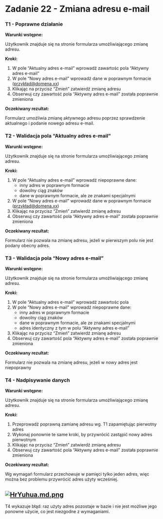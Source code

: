 # Zadanie 22 - Zmiana adresu e-mail

### T1 - Poprawne działanie

**Warunki wstępne:**

Użytkownik znajduje się na stronie formularza umożliwiającego zmianę adresu.

**Kroki:**

1. W pole “Aktualny adres e-mail” wprowadź zawartośc pola “Aktywny adres e-mail”
2. W pole “Nowy adres e-mail” wprowadź dane w poprawnym formacie (przykład@domena.xx)
3. Klikając na przycisz “Zmień” zatwierdź zmianę adresu
4. Obserwuj czy zawartość pola “Aktywny adres e-mail” została poprawnie zmieniona

**Oczekiwany rezultat:**

Formularz umożliwia zmianę aktywnego adresu poprzez sprawdzenie aktualnego i podanie nowego adresu e-mail.

### T2 - Walidacja pola “Aktualny adres e-mail”

**Warunki wstępne:**

Użytkownik znajduje się na stronie formularza umożliwiającego zmianę adresu.

**Kroki:**

1. W pole “Aktualny adres e-mail” wprowadź niepoprawne dane:
   - inny adres w poprawnym formacie
   - dowolny ciąg znaków
   - dane w poprawnym formacie, ale ze znakami specjalnymi
2. W pole “Nowy adres e-mail” wprowadź dane w poprawnym formacie (przykład@domena.xx)
3. Klikając na przycisz “Zmień” zatwierdź zmianę adresu
4. Obserwuj czy zawartość pola “Aktywny adres e-mail” została poprawnie zmieniona

**Oczekiwany rezultat:**

Formularz nie pozwala na zmianę adresu, jeżeli w pierwszym polu nie jest podany obecny adres.

### T3 - Walidacja pola “Nowy adres e-mail”

**Warunki wstępne:**

Użytkownik znajduje się na stronie formularza umożliwiającego zmianę adresu.

**Kroki:**

1. W pole “Aktualny adres e-mail” wprowadź zawartośc pola 
2. W pole “Nowy adres e-mail” wprowadź niepoprawne dane:
   - inny adres w poprawnym formacie
   - dowolny ciąg znaków
   - dane w poprawnym formacie, ale ze znakami specjalnymi
   - adres identyczny z tym w polu “Aktywny adres e-mail”
3. Klikając na przycisz “Zmień” zatwierdź zmianę adresu
4. Obserwuj czy zawartość pola “Aktywny adres e-mail” została poprawnie zmieniona

**Oczekiwany rezultat:**

Formularz nie pozwala na zmianę adresu, jeżeli w nowy adres jest niepoprawny

### T4 - Nadpisywanie danych

**Warunki wstępne:**

Użytkownik znajduje się na stronie formularza umożliwiającego zmianę adresu.

**Kroki:**

1. Przeprowadź poprawną zamianę adresu wg. T1 zapamiętując pierwotny adres
2. Wykonaj ponownie te same kroki, by przywrócić zastąpić nowy adres pierwotnym
3. Klikając na przycisz “Zmień” zatwierdź zmianę adresu
4. Obserwuj czy zawartość pola “Aktywny adres e-mail” została poprawnie zmieniona

**Oczekiwany rezultat:**

Wg wymagań formularz przechowuje w pamięci tylko jeden adres, więc można bez problemu przywrócić adres użyty wcześniej.

[![HrYuhua.md.png](https://iili.io/HrYuhua.md.png)](https://freeimage.host/i/HrYuhua)
---
T4 wykazuje błąd: raz użyty adres pozostaje w bazie i nie jest możliwe jego ponowne użycie, co jest niezgodne z wymaganiami.
